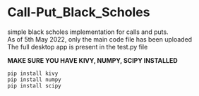 # Call-Put_Black_Scholes
simple black scholes implementation for calls and puts. <br/>
As of 5th May 2022, only the main code file has been uploaded <br/>
The full desktop app is present in the test.py file

**MAKE SURE YOU HAVE KIVY, NUMPY, SCIPY INSTALLED**
```
pip install kivy  
pip install numpy
pip install scipy
```
